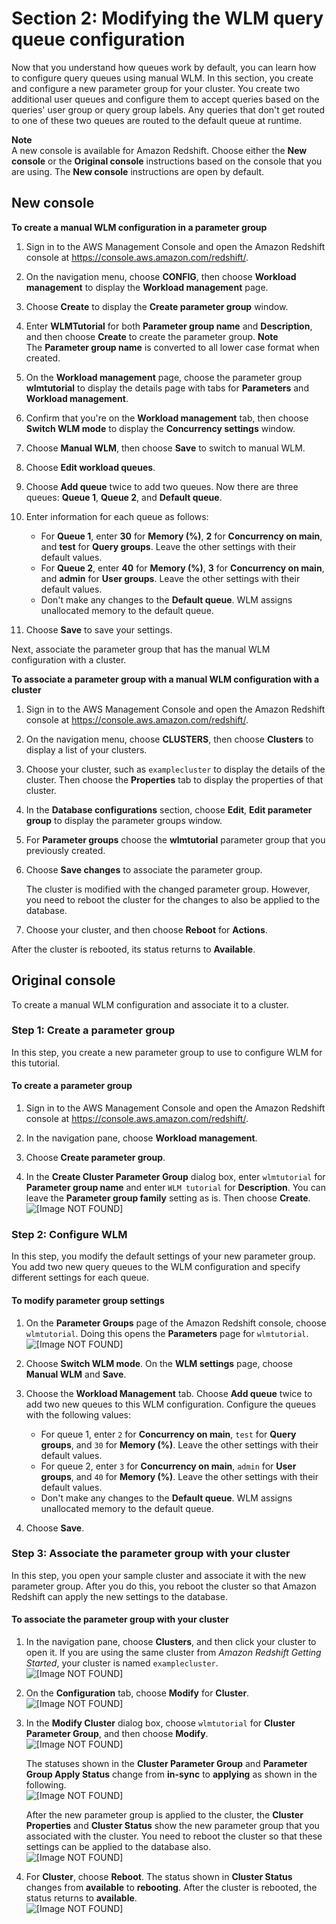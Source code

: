 # Section 2: Modifying the WLM query queue configuration<a name="tutorial-wlm-modifying-wlm-configuration"></a>

Now that you understand how queues work by default, you can learn how to configure query queues using manual WLM\. In this section, you create and configure a new parameter group for your cluster\. You create two additional user queues and configure them to accept queries based on the queries' user group or query group labels\. Any queries that don't get routed to one of these two queues are routed to the default queue at runtime\.

**Note**  
A new console is available for Amazon Redshift\. Choose either the **New console** or the **Original console** instructions based on the console that you are using\. The **New console** instructions are open by default\.

## New console<a name="parameter-group-wlm-manual"></a>

**To create a manual WLM configuration in a parameter group**

1. Sign in to the AWS Management Console and open the Amazon Redshift console at [https://console\.aws\.amazon\.com/redshift/](https://console.aws.amazon.com/redshift/)\.

1. On the navigation menu, choose **CONFIG**, then choose **Workload management** to display the **Workload management** page\. 

1. Choose **Create** to display the **Create parameter group** window\. 

1. Enter **WLMTutorial** for both **Parameter group name** and **Description**, and then choose **Create** to create the parameter group\. 
**Note**  
The **Parameter group name** is converted to all lower case format when created\. 

1. On the **Workload management** page, choose the parameter group **wlmtutorial** to display the details page with tabs for **Parameters** and **Workload management**\. 

1. Confirm that you're on the **Workload management** tab, then choose **Switch WLM mode** to display the **Concurrency settings** window\. 

1. Choose **Manual WLM**, then choose **Save** to switch to manual WLM\. 

1. Choose **Edit workload queues**\. 

1. Choose **Add queue** twice to add two queues\. Now there are three queues: **Queue 1**, **Queue 2**, and **Default queue**\. 

1. Enter information for each queue as follows: 
   + For **Queue 1**, enter **30** for **Memory \(%\)**, **2** for **Concurrency on main**, and **test** for **Query groups**\. Leave the other settings with their default values\.
   + For **Queue 2**, enter **40** for **Memory \(%\)**, **3** for **Concurrency on main**, and **admin** for **User groups**\. Leave the other settings with their default values\.
   + Don't make any changes to the **Default queue**\. WLM assigns unallocated memory to the default queue\. 

1. Choose **Save** to save your settings\. 

Next, associate the parameter group that has the manual WLM configuration with a cluster\.

**To associate a parameter group with a manual WLM configuration with a cluster**

1. Sign in to the AWS Management Console and open the Amazon Redshift console at [https://console\.aws\.amazon\.com/redshift/](https://console.aws.amazon.com/redshift/)\.

1. On the navigation menu, choose **CLUSTERS**, then choose **Clusters** to display a list of your clusters\. 

1. Choose your cluster, such as `examplecluster` to display the details of the cluster\. Then choose the **Properties** tab to display the properties of that cluster\. 

1. In the **Database configurations** section, choose **Edit**, **Edit parameter group** to display the parameter groups window\. 

1. For **Parameter groups** choose the **wlmtutorial** parameter group that you previously created\. 

1. Choose **Save changes** to associate the parameter group\. 

   The cluster is modified with the changed parameter group\. However, you need to reboot the cluster for the changes to also be applied to the database\.

1. Choose your cluster, and then choose **Reboot** for **Actions**\. 

After the cluster is rebooted, its status returns to **Available**\. 

## Original console<a name="parameter-group-wlm-manual-originalconsole"></a>

To create a manual WLM configuration and associate it to a cluster\.

### Step 1: Create a parameter group<a name="tutorial-wlm-create-parameter-group"></a>

In this step, you create a new parameter group to use to configure WLM for this tutorial\. 

#### To create a parameter group<a name="how-to-wlm-create-parameter-group"></a>

1. Sign in to the AWS Management Console and open the Amazon Redshift console at [https://console\.aws\.amazon\.com/redshift/](https://console.aws.amazon.com/redshift/)\.

1. In the navigation pane, choose **Workload management**\.

1. Choose **Create parameter group**\.

1. In the **Create Cluster Parameter Group** dialog box, enter `wlmtutorial` for **Parameter group name** and enter `WLM tutorial` for **Description**\. You can leave the **Parameter group family** setting as is\. Then choose **Create**\.  
![\[Image NOT FOUND\]](http://docs.aws.amazon.com/redshift/latest/dg/images/console_create_cluster_param_group.png)

### Step 2: Configure WLM<a name="tutorial-wlm-configure-wlm"></a>

In this step, you modify the default settings of your new parameter group\. You add two new query queues to the WLM configuration and specify different settings for each queue\.

#### To modify parameter group settings<a name="how-to-wlm-configure-wlm"></a>

1. On the **Parameter Groups** page of the Amazon Redshift console, choose `wlmtutorial`\. Doing this opens the **Parameters** page for `wlmtutorial`\.  
![\[Image NOT FOUND\]](http://docs.aws.amazon.com/redshift/latest/dg/images/console_param_group_list.png)

1. Choose **Switch WLM mode**\. On the **WLM settings** page, choose **Manual WLM** and **Save**\. 

1. Choose the **Workload Management** tab\. Choose **Add queue** twice to add two new queues to this WLM configuration\. Configure the queues with the following values:
   + For queue 1, enter `2` for **Concurrency on main**, `test` for **Query groups**, and `30` for **Memory \(%\)**\. Leave the other settings with their default values\.
   + For queue 2, enter `3` for **Concurrency on main**, `admin` for **User groups**, and `40` for **Memory \(%\)**\. Leave the other settings with their default values\.
   + Don't make any changes to the **Default queue**\. WLM assigns unallocated memory to the default queue\. 

1. Choose **Save**\.

### Step 3: Associate the parameter group with your cluster<a name="tutorial-wlm-associate-param-group"></a>

In this step, you open your sample cluster and associate it with the new parameter group\. After you do this, you reboot the cluster so that Amazon Redshift can apply the new settings to the database\.

#### To associate the parameter group with your cluster<a name="how-to-wlm-associate-param-group"></a>

1. In the navigation pane, choose **Clusters**, and then click your cluster to open it\. If you are using the same cluster from *Amazon Redshift Getting Started*, your cluster is named `examplecluster`\.  
![\[Image NOT FOUND\]](http://docs.aws.amazon.com/redshift/latest/dg/images/console_clusters_examplecluster.png)

1. On the **Configuration** tab, choose **Modify** for **Cluster**\.  
![\[Image NOT FOUND\]](http://docs.aws.amazon.com/redshift/latest/dg/images/console_clusters_examplecluster_cluster_menu_modify.png)

1. In the **Modify Cluster** dialog box, choose `wlmtutorial` for **Cluster Parameter Group**, and then choose **Modify**\.  
![\[Image NOT FOUND\]](http://docs.aws.amazon.com/redshift/latest/dg/images/console_clusters_examplecluster_modify.png)

   The statuses shown in the **Cluster Parameter Group** and **Parameter Group Apply Status** change from **in\-sync** to **applying** as shown in the following\.  
![\[Image NOT FOUND\]](http://docs.aws.amazon.com/redshift/latest/dg/images/console_clusters_examplecluster_modify_applying.png)

   After the new parameter group is applied to the cluster, the **Cluster Properties** and **Cluster Status** show the new parameter group that you associated with the cluster\. You need to reboot the cluster so that these settings can be applied to the database also\.   
![\[Image NOT FOUND\]](http://docs.aws.amazon.com/redshift/latest/dg/images/console_clusters_examplecluster_pending_reboot.png)

1. For **Cluster**, choose **Reboot**\. The status shown in **Cluster Status** changes from **available** to **rebooting**\. After the cluster is rebooted, the status returns to **available**\.  
![\[Image NOT FOUND\]](http://docs.aws.amazon.com/redshift/latest/dg/images/console_clusters_examplecluster_cluster_menu_reboot.png)